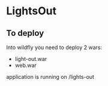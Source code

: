 # LightsOut

## To deploy 
Into wildfly you need to deploy 2 wars:
- light-out.war
- web.war

application is running on /lights-out
